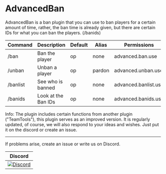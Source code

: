 # AdvancedBan

AdvancedBan is a ban plugin that you can use to ban players for a certain amount of time, rather, the ban time is already given, but there are certain IDs for what you can ban the players. (/banids)

Command | Description | Default | Alias | Permissions
--------- | ------------------- | ------- | ---------- | -----------
/ban | Ban the player | op | none | advanced.ban.use
/unban | Unban a player | op | pardon | advanced.unban.use
/banlist | See who is banned | op | none | advanced.banlist.use
/banids | Look at the Ban IDs | op | none | advanced.banids.use
  
Info: The plugin includes certain functions from another plugin ("TeamTools"), this plugin serves as an improved version. It is regularly updated, of course, we will also respond to your ideas and wishes. Just put it on the discord or create an issue.

----------------

If problems arise, create an issue or write us on Discord.

| Discord |
| :---: |
[![Discord](https://img.shields.io/discord/427472879072968714.svg?style=flat-square&label=discord&colorB=7289da)](https://discord.gg/Ce2aY25) |